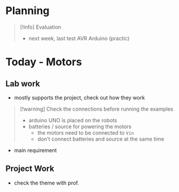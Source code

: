 # Planning

> [!info] Evaluation 
> - next week, last test AVR Arduino (practic)


# Today - Motors

## Lab work

- mostly supports the project, check out how they work

> [!warning] Check the connections before running the examples
> - arduino UNO is placed on the robots
> - batteries / source for powering the motors
> 	- the motors need to be connected to `Vin`
> 	- don't connect batteries and source at the same time

- main requirement

## Project Work
- check the theme with prof.